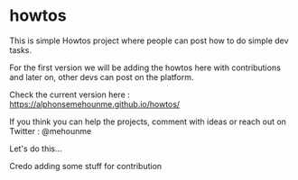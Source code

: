 # howtos

This is simple Howtos project where people can post how to do simple dev tasks.

For the first version we will be adding the howtos here with contributions and later on, other devs can post on the platform.

Check the current version here : https://alphonsemehounme.github.io/howtos/

If you think you can help the projects, comment with ideas or reach out on Twitter : @mehounme

Let's do this...

Credo adding some stuff for contribution